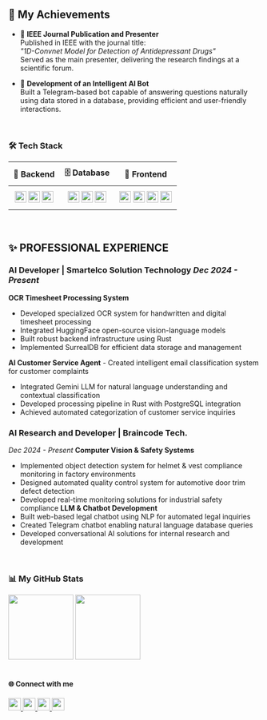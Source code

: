 ### <h2>🎉 My Achievements</h2>

- 📜 **IEEE Journal Publication and Presenter**  
  Published in IEEE with the journal title:  
  *"1D-Convnet Model for Detection of Antidepressant Drugs"*  
  Served as the main presenter, delivering the research findings at a scientific forum.

- 🤖 **Development of an Intelligent AI Bot**  
  Built a Telegram-based bot capable of answering questions naturally using data stored in a database, providing efficient and user-friendly interactions.
  
<br/>

### 🛠️ Tech Stack 
<div align="left">
  <table style="border-collapse: collapse; width: 100%;">
    <thead>
      <tr style="background-color: transparent;">
        <th style="padding: 10px;">🚀 Backend</th>
        <th style="padding: 10px;">🗄️ Database</th>
        <th style="padding: 10px;">🎨 Frontend</th>
      </tr>
    </thead>
    <tbody>
      <tr>
        <td style="padding: 10px; text-align: center;">
          <img src="https://img.shields.io/badge/-Python-3776AB?&logo=Python&logoColor=white" height="23">
          <img src="https://img.shields.io/badge/-Rust-000?&logo=Rust&logoColor=white" height="23">
          <img src="https://img.shields.io/badge/-C++-00599C?&logo=c%2b%2b&logoColor=white" height="23">
        </td>
        <td style="padding: 10px; text-align: center;">
          <img src="https://img.shields.io/badge/-MySQL-4479A1?&logo=MySQL&logoColor=white" height="23">
          <img src="https://img.shields.io/badge/-PostgreSQL-4169E1?&logo=PostgreSQL&logoColor=white" height="23">
          <img src="https://img.shields.io/badge/-SurrealDb-FF0040?&logo=SurrealDb&logoColor=white" height="23">
        </td>
        <td style="padding: 10px; text-align: center;">
          <img src="https://img.shields.io/badge/-HTML-E34F26?&logo=HTML5&logoColor=white" height="23">
          <img src="https://img.shields.io/badge/-CSS-1572B6?&logo=CSS3&logoColor=white" height="23">
          <img src="https://img.shields.io/badge/-Bootstrap-7952B3?&logo=Bootstrap&logoColor=white" height="23">
          <img src="https://img.shields.io/badge/-JavaScript-F7DF1E?&logo=JavaScript&logoColor=black" height="23">
        </td>
      </tr>
    </tbody>
  </table>
</div>

<br/>

## ✨ PROFESSIONAL EXPERIENCE 
### **AI Developer** | Smartelco Solution Technology *Dec 2024 - Present* 
**OCR Timesheet Processing System** 
- Developed specialized OCR system for handwritten and digital timesheet processing
- Integrated HuggingFace open-source vision-language models
- Built robust backend infrastructure using Rust
- Implemented SurrealDB for efficient data storage and management

**AI Customer Service Agent** - Created intelligent email classification system for customer complaints 
- Integrated Gemini LLM for natural language understanding and contextual classification
- Developed processing pipeline in Rust with PostgreSQL integration
- Achieved automated categorization of customer service inquiries

### **AI Research and Developer** | Braincode Tech. 
*Dec 2024 - Present* **Computer Vision & Safety Systems** 
- Implemented object detection system for helmet & vest compliance monitoring in factory environments
- Designed automated quality control system for automotive door trim defect detection
- Developed real-time monitoring solutions for industrial safety compliance **LLM & Chatbot Development**
- Built web-based legal chatbot using NLP for automated legal inquiries
- Created Telegram chatbot enabling natural language database queries
- Developed conversational AI solutions for internal research and development

</br>

### 📊 My GitHub Stats
<div align="left">
<img src="https://github-readme-stats-git-master-gracia-rizka-s-projects.vercel.app/api/top-langs/?username=grpasfica&layout=compact&theme=dark&cache_seconds=0" height="130em"/>
<img src="https://github-readme-stats-git-master-gracia-rizka-s-projects.vercel.app/api?username=grpasfica&show_icons=true&theme=dark&cache_seconds=0" height="130em">
</div>

<br/>

#### 🌐 Connect with me
<div align="left">
<a href="[https://github.com/grpasfica](https://github.com/grpasfica)">
  <img src="https://img.shields.io/badge/GitHub-2C3930.svg?&style=for-the-badge&logo=github&logoColor=white" height="25em"/>
</a>
<a href="[https://www.linkedin.com/in/username/](https://www.linkedin.com/in/gracia-rizka-pasfica-a22247220/)">
  <img src="https://img.shields.io/badge/LinkedIn-3F4F44.svg?&style=for-the-badge&logo=linkedin&logoColor=white" height="25em"/>
</a>
<a href="[https://instagram.com/username](https://www.instagram.com/graciarp_/)">
  <img src="https://img.shields.io/badge/Instagram-A27B5C.svg?&style=for-the-badge&logo=instagram&logoColor=white" height="25em"/>
</a>
<a href="[https://x.com/username](https://independent.academia.edu/Pasfica)">
  <img src="https://img.shields.io/badge/Academia-DCD7C9.svg?&style=for-the-badge&logo=twitter&logoColor=white" height="25em"/>
</a>
</div>




